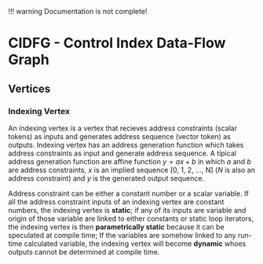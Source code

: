 !!! warning
    Documentation is not complete!

# CIDFG - Control Index Data-Flow Graph

## Vertices

### Indexing Vertex

An indexing vertex is a vertex that recieves address constraints (scalar tokens) as inputs and generates
address sequence (vector token) as outputs. Indexing vertex has an address generation function which
takes address constraints as input and generate address sequence. A tipical address
generation function are affine function $y = ax + b$ in which $a$ and $b$ are address
constraints, $x$ is an implied sequence [0, 1, 2, ..., N] ($N$ is also an address constraint)
and $y$ is the generated output sequence.

Address constraint can be either a constant number or a scalar variable. If all the address
constraint inputs of an indexing vertex are constant numbers, the indexing vertex
is **static**; if any of its inputs are variable and origin of those variable are
linked to either constants or static loop iterators, the indexing vertex is then
**parametrically static** because it can be speculated at compile time; If the
variables are somehow linked to any run-time calculated variable, the indexing vertex
will become **dynamic** whoes outputs cannot be determined at compile time.

